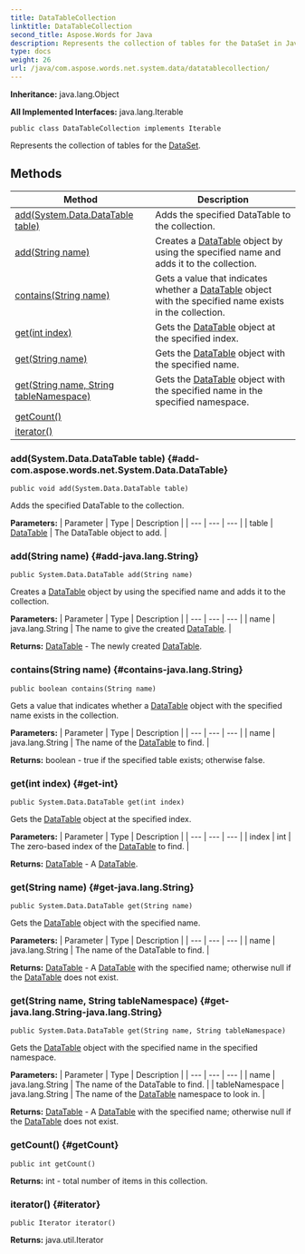 ```yaml
---
title: DataTableCollection
linktitle: DataTableCollection
second_title: Aspose.Words for Java
description: Represents the collection of tables for the DataSet in Java.
type: docs
weight: 26
url: /java/com.aspose.words.net.system.data/datatablecollection/
---
```


**Inheritance:**
java.lang.Object

**All Implemented Interfaces:**
java.lang.Iterable
```
public class DataTableCollection implements Iterable
```

Represents the collection of tables for the [DataSet](../../com.aspose.words.net.system.data/dataset/).
## Methods

| Method | Description |
| --- | --- |
| [add(System.Data.DataTable table)](#add-com.aspose.words.net.System.Data.DataTable) | Adds the specified DataTable to the collection. |
| [add(String name)](#add-java.lang.String) | Creates a [DataTable](../../com.aspose.words.net.system.data/datatable/) object by using the specified name and adds it to the collection. |
| [contains(String name)](#contains-java.lang.String) | Gets a value that indicates whether a [DataTable](../../com.aspose.words.net.system.data/datatable/) object with the specified name exists in the collection. |
| [get(int index)](#get-int) | Gets the [DataTable](../../com.aspose.words.net.system.data/datatable/) object at the specified index. |
| [get(String name)](#get-java.lang.String) | Gets the [DataTable](../../com.aspose.words.net.system.data/datatable/) object with the specified name. |
| [get(String name, String tableNamespace)](#get-java.lang.String-java.lang.String) | Gets the [DataTable](../../com.aspose.words.net.system.data/datatable/) object with the specified name in the specified namespace. |
| [getCount()](#getCount) |  |
| [iterator()](#iterator) |  |
### add(System.Data.DataTable table) {#add-com.aspose.words.net.System.Data.DataTable}
```
public void add(System.Data.DataTable table)
```


Adds the specified DataTable to the collection.

**Parameters:**
| Parameter | Type | Description |
| --- | --- | --- |
| table | [DataTable](../../com.aspose.words.net.system.data/datatable/) | The DataTable object to add. |

### add(String name) {#add-java.lang.String}
```
public System.Data.DataTable add(String name)
```


Creates a [DataTable](../../com.aspose.words.net.system.data/datatable/) object by using the specified name and adds it to the collection.

**Parameters:**
| Parameter | Type | Description |
| --- | --- | --- |
| name | java.lang.String | The name to give the created [DataTable](../../com.aspose.words.net.system.data/datatable/). |

**Returns:**
[DataTable](../../com.aspose.words.net.system.data/datatable/) - The newly created [DataTable](../../com.aspose.words.net.system.data/datatable/).
### contains(String name) {#contains-java.lang.String}
```
public boolean contains(String name)
```


Gets a value that indicates whether a [DataTable](../../com.aspose.words.net.system.data/datatable/) object with the specified name exists in the collection.

**Parameters:**
| Parameter | Type | Description |
| --- | --- | --- |
| name | java.lang.String | The name of the [DataTable](../../com.aspose.words.net.system.data/datatable/) to find. |

**Returns:**
boolean - true if the specified table exists; otherwise false.
### get(int index) {#get-int}
```
public System.Data.DataTable get(int index)
```


Gets the [DataTable](../../com.aspose.words.net.system.data/datatable/) object at the specified index.

**Parameters:**
| Parameter | Type | Description |
| --- | --- | --- |
| index | int | The zero-based index of the [DataTable](../../com.aspose.words.net.system.data/datatable/) to find. |

**Returns:**
[DataTable](../../com.aspose.words.net.system.data/datatable/) - A [DataTable](../../com.aspose.words.net.system.data/datatable/).
### get(String name) {#get-java.lang.String}
```
public System.Data.DataTable get(String name)
```


Gets the [DataTable](../../com.aspose.words.net.system.data/datatable/) object with the specified name.

**Parameters:**
| Parameter | Type | Description |
| --- | --- | --- |
| name | java.lang.String | The name of the DataTable to find. |

**Returns:**
[DataTable](../../com.aspose.words.net.system.data/datatable/) - A [DataTable](../../com.aspose.words.net.system.data/datatable/) with the specified name; otherwise null if the [DataTable](../../com.aspose.words.net.system.data/datatable/) does not exist.
### get(String name, String tableNamespace) {#get-java.lang.String-java.lang.String}
```
public System.Data.DataTable get(String name, String tableNamespace)
```


Gets the [DataTable](../../com.aspose.words.net.system.data/datatable/) object with the specified name in the specified namespace.

**Parameters:**
| Parameter | Type | Description |
| --- | --- | --- |
| name | java.lang.String | The name of the DataTable to find. |
| tableNamespace | java.lang.String | The name of the [DataTable](../../com.aspose.words.net.system.data/datatable/) namespace to look in. |

**Returns:**
[DataTable](../../com.aspose.words.net.system.data/datatable/) - A [DataTable](../../com.aspose.words.net.system.data/datatable/) with the specified name; otherwise null if the [DataTable](../../com.aspose.words.net.system.data/datatable/) does not exist.
### getCount() {#getCount}
```
public int getCount()
```




**Returns:**
int - total number of items in this collection.
### iterator() {#iterator}
```
public Iterator iterator()
```




**Returns:**
java.util.Iterator
